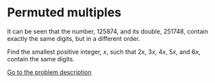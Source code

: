 Permuted multiples
==================


<p>It can be seen that the number, 125874, and its double, 251748, contain exactly the same digits, but in a different order.</p>
<p>Find the smallest positive integer, <i>x</i>, such that 2<i>x</i>, 3<i>x</i>, 4<i>x</i>, 5<i>x</i>, and 6<i>x</i>, contain the same digits.</p>



[Go to the problem description](http://projecteuler.net/problem=52)
